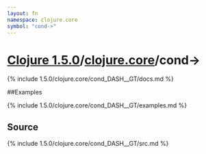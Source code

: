 ```yaml
---
layout: fn
namespace: clojure.core
symbol: "cond->"
---
```


# [Clojure 1.5.0](../../)/[clojure.core](../)/cond->

{% include 1.5.0/clojure.core/cond_DASH__GT/docs.md %}

##Examples

{% include 1.5.0/clojure.core/cond_DASH__GT/examples.md %}
## Source
{% include 1.5.0/clojure.core/cond_DASH__GT/src.md %}

